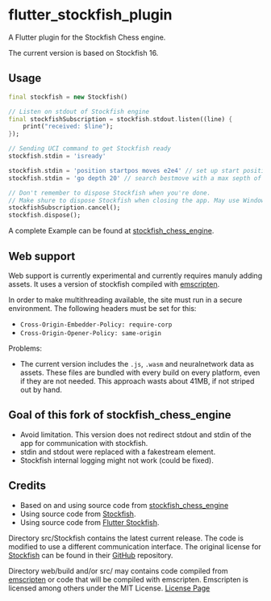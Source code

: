 # flutter_stockfish_plugin

A Flutter plugin for the Stockfish Chess engine.

The current version is based on Stockfish 16.

## Usage

```dart
final stockfish = new Stockfish()

// Listen on stdout of Stockfish engine
final stockfishSubscription = stockfish.stdout.listen((line) {
    print("received: $line");
});

// Sending UCI command to get Stockfish ready
stockfish.stdin = 'isready'

stockfish.stdin = 'position startpos moves e2e4' // set up start position
stockfish.stdin = 'go depth 20' // search bestmove with a max septh of 20

// Don't remember to dispose Stockfish when you're done.
// Make shure to dispose Stockfish when closing the app. May use WindowListener.
stockfishSubscription.cancel();
stockfish.dispose();
```

A complete Example can be found at [stockfish_chess_engine](https://github.com/loloof64/StockfishChessEngineFlutter).

## Web support
Web support is currently experimental and currently requires manuly adding assets. It uses a version of stockfish compiled with [emscripten](https://emscripten.org/).

In order to make multithreading available, the site must run in a secure environment. 
The following headers must be set for this:

- `Cross-Origin-Embedder-Policy: require-corp`
- `Cross-Origin-Opener-Policy: same-origin`

Problems:
- The current version includes the `.js`, `.wasm` and neuralnetwork data as assets. 
These files are bundled with every build on every platform, even if they are not needed. 
This approach wasts about 41MB, if not striped out by hand.


## Goal of this fork of stockfish_chess_engine

* Avoid limitation. This version does not redirect stdout and stdin of the app for communication with stockfish.
* stdin and stdout were replaced with a fakestream element.
* Stockfish internal logging might not work (could be fixed).

## Credits
* Based on and using source code from [stockfish_chess_engine](https://github.com/loloof64/StockfishChessEngineFlutter)
* Using source code from [Stockfish](https://stockfishchess.org).
* Using source code from [Flutter Stockfish](https://github.com/ArjanAswal/Stockfish).

Directory src/Stockfish contains the latest current release.
The code is modified to use a different communication interface.
The original license for [Stockfish](https://stockfishchess.org) can be found in their [GitHub](https://github.com/official-stockfish/Stockfish) repository.

Directory web/build and/or src/ may contains code compiled from [emscripten](https://emscripten.org/) or code that will be compiled with emscripten. Emscripten is licensed among others under the MIT License. [License Page](https://emscripten.org/docs/introducing_emscripten/emscripten_license.html)